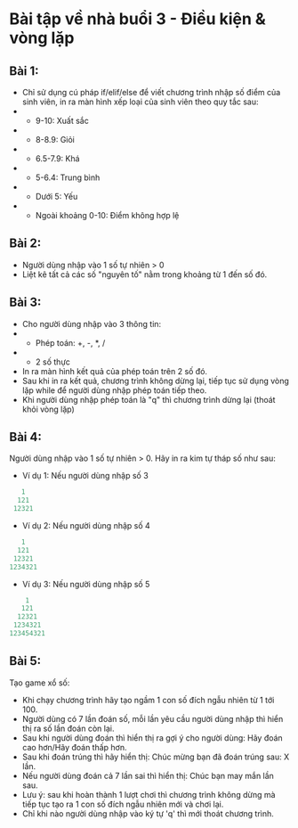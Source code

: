 # Bài tập về nhà buổi 3 - Điều kiện & vòng lặp

## Bài 1:

- Chỉ sử dụng cú pháp if/elif/else để viết chương trình nhập số điểm của sinh viên, in ra màn hình xếp loại của sinh viên theo quy tắc sau:
- - 9-10: Xuất sắc
- - 8-8.9: Giỏi
- - 6.5-7.9: Khá
- - 5-6.4: Trung bình
- - Dưới 5: Yếu
- - Ngoài khoảng 0-10: Điểm không hợp lệ

## Bài 2:

- Người dùng nhập vào 1 số tự nhiên > 0
- Liệt kê tất cả các số "nguyên tố" nằm trong khoảng từ 1 đến số đó.

## Bài 3:

- Cho người dùng nhập vào 3 thông tin:
- - Phép toán: +, -, \*, /
- - 2 số thực
- In ra màn hình kết quả của phép toán trên 2 số đó.
- Sau khi in ra kết quả, chương trình không dừng lại, tiếp tục sử dụng vòng lặp while để người dùng nhập phép toán tiếp theo.
- Khi người dùng nhập phép toán là "q" thì chương trình dừng lại (thoát khỏi vòng lặp)

## Bài 4:

Người dùng nhập vào 1 số tự nhiên > 0. Hãy in ra kim tự tháp số như sau:

- Ví dụ 1: Nếu người dùng nhập số 3

```python
   1
  121
 12321
```

- Ví dụ 2: Nếu người dùng nhập số 4

```python
   1
  121
 12321
1234321
```

- Ví dụ 3: Nếu người dùng nhập số 5

```python
    1
   121
  12321
 1234321
123454321
```

## Bài 5:

Tạo game xổ số:

- Khi chạy chương trình hãy tạo ngầm 1 con số đích ngẫu nhiên từ 1 tới 100.
- Người dùng có 7 lần đoán số, mỗi lần yêu cầu người dùng nhập thì hiển thị ra số lần đoán còn lại.
- Sau khi người dùng đoán thì hiển thị ra gợi ý cho người dùng: Hãy đoán cao hơn/Hãy đoán thấp hơn.
- Sau khi đoán trúng thì hãy hiển thị: Chúc mừng bạn đã đoán trúng sau: X lần.
- Nếu người dùng đoán cả 7 lần sai thì hiển thị: Chúc bạn may mắn lần sau.
- Lưu ý: sau khi hoàn thành 1 lượt chơi thì chương trình không dừng mà tiếp tục tạo ra 1 con số đích ngẫu nhiên mới và chơi lại.
- Chỉ khi nào người dùng nhập vào ký tự 'q' thì mới thoát chương trình.
